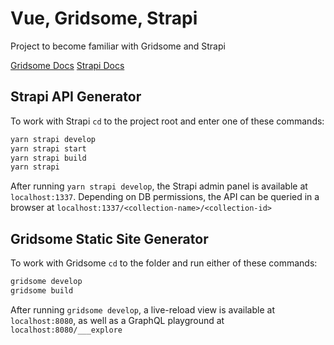 # Vue, Gridsome, Strapi

Project to become familiar with Gridsome and Strapi

[Gridsome Docs](https://gridsome.org/)
[Strapi Docs](https://strapi.io/)

## Strapi API Generator

To work with Strapi `cd` to the project root and enter one of these commands:

```sh
yarn strapi develop
yarn strapi start
yarn strapi build
yarn strapi
```

After running `yarn strapi develop`, the Strapi admin panel is available at `localhost:1337`. Depending on DB permissions, the API can be queried in a browser at `localhost:1337/<collection-name>/<collection-id>`

## Gridsome Static Site Generator

To work with Gridsome `cd` to the folder and run either of these commands:

```sh
gridsome develop
gridsome build
```

After running `gridsome develop`, a live-reload view is available at `localhost:8080`, as well as a GraphQL playground at `localhost:8080/___explore`
